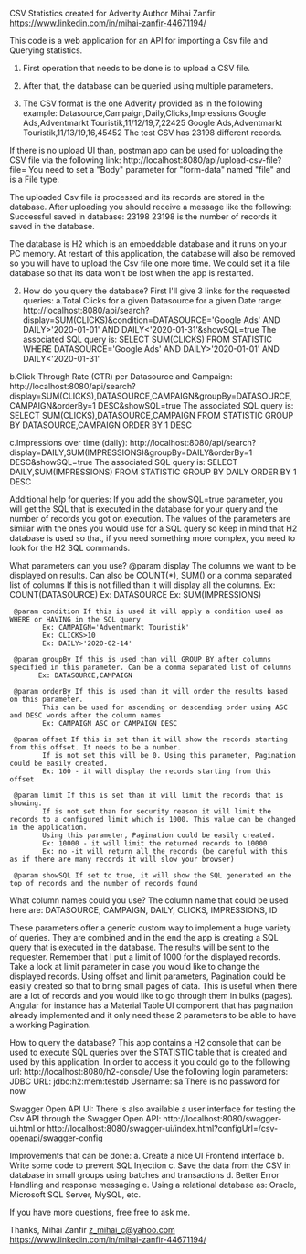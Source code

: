 CSV Statistics created for Adverity
Author Mihai Zanfir
https://www.linkedin.com/in/mihai-zanfir-44671194/

This code is a web application for an API for importing a Csv file and Querying statistics.

1. First operation that needs to be done is to upload a CSV file.
2. After that, the database can be queried using multiple parameters.

1. The CSV format is the one Adverity provided as in the following example:
Datasource,Campaign,Daily,Clicks,Impressions
Google Ads,Adventmarkt Touristik,11/12/19,7,22425
Google Ads,Adventmarkt Touristik,11/13/19,16,45452
The test CSV has 23198 different records.

If there is no upload UI than, postman app can be used for uploading the CSV file via the following link:
http://localhost:8080/api/upload-csv-file?file=
You need to set a "Body" parameter for "form-data" named "file" and is a File type.

The uploaded Csv file is processed and its records are stored in the database.
After uploading you should receive a message like the following: Successful saved in database: 23198
23198 is the number of records it saved in the database.

The database is H2 which is an embeddable database and it runs on your PC memory.
At restart of this application, the database will also be removed so you will have to upload the Csv file one more time.
We could set it a file database so that its data won't be lost when the app is restarted.

2. How do you query the database?
First I'll give 3 links for the requested queries:
a.Total Clicks for a given Datasource for a given Date range:
http://localhost:8080/api/search?display=SUM(CLICKS)&condition=DATASOURCE='Google Ads' AND DAILY>'2020-01-01' AND DAILY<'2020-01-31'&showSQL=true
The associated SQL query is:
SELECT SUM(CLICKS) FROM STATISTIC WHERE DATASOURCE='Google Ads' AND DAILY>'2020-01-01' AND DAILY<'2020-01-31'

b.Click-Through Rate (CTR) per Datasource and Campaign:
http://localhost:8080/api/search?display=SUM(CLICKS),DATASOURCE,CAMPAIGN&groupBy=DATASOURCE,CAMPAIGN&orderBy=1 DESC&showSQL=true
The associated SQL query is:
SELECT SUM(CLICKS),DATASOURCE,CAMPAIGN FROM STATISTIC GROUP BY DATASOURCE,CAMPAIGN ORDER BY 1 DESC

c.Impressions over time (daily):
http://localhost:8080/api/search?display=DAILY,SUM(IMPRESSIONS)&groupBy=DAILY&orderBy=1 DESC&showSQL=true
The associated SQL query is:
SELECT DAILY,SUM(IMPRESSIONS) FROM STATISTIC GROUP BY DAILY ORDER BY 1 DESC

Additional help for queries:
If you add the showSQL=true parameter, you will get the SQL that is executed in the database for your query
and the number of records you got on execution.
The values of the parameters are similar with the ones you would use for a SQL query so keep in mind that H2 database is used so that, if you need something more complex, you need to look for the H2 SQL commands.

What parameters can you use?
	 @param display The columns we want to be displayed on results. Can also be COUNT(*), SUM() or a comma separated list of columns
	  		If this is not filled than it will display all the columns.
	  		Ex: COUNT(DATASOURCE)
	  		Ex: DATASOURCE
	  		Ex: SUM(IMPRESSIONS)
	  
	 @param condition If this is used it will apply a condition used as WHERE or HAVING in the SQL query
	  		Ex: CAMPAIGN='Adventmarkt Touristik'
	  		Ex: CLICKS>10
	  		Ex: DAILY>'2020-02-14'
	  
	 @param groupBy If this is used than will GROUP BY after columns specified in this parameter. Can be a comma separated list of columns
	       Ex: DATASOURCE,CAMPAIGN
	       
	 @param orderBy If this is used than it will order the results based on this parameter.
	  		This can be used for ascending or descending order using ASC and DESC words after the column names 
	  		Ex: CAMPAIGN ASC or CAMPAIGN DESC
	  
	 @param offset If this is set than it will show the records starting from this offset. It needs to be a number.
	  		If is not set this will be 0. Using this parameter, Pagination could be easily created.
	  		Ex: 100 - it will display the records starting from this offset
	  
	 @param limit If this is set than it will limit the records that is showing.
	  		If is not set than for security reason it will limit the records to a configured limit which is 1000. This value can be changed in the application.
	  		Using this parameter, Pagination could be easily created.
	  		Ex: 10000 - it will limit the returned records to 10000
	  		Ex: no -it will return all the records (be careful with this as if there are many records it will slow your browser)
	  
	 @param showSQL If set to true, it will show the SQL generated on the top of records and the number of records found

What column names could you use?
The column name that could be used here are: DATASOURCE, CAMPAIGN, DAILY, CLICKS, IMPRESSIONS, ID

These parameters offer a generic custom way to implement a huge variety of queries.
They are combined and in the end the app is creating a SQL query that is executed in the database.
The results will be sent to the requester.
Remember that I put a limit of 1000 for the displayed records.
Take a look at limit parameter in case you would like to change the displayed records.
Using offset and limit parameters, Pagination could be easily created so that to bring small pages of data.
This is useful when there are a lot of records and you would like to go through them in bulks (pages).
Angular for instance has a Material Table UI component that has pagination already implemented and it only need these 2 parameters to be able to have a working Pagination.

How to query the database?
This app contains a H2 console that can be used to execute SQL queries over the STATISTIC table that is created and used by this application.
In order to access it you could go to the following url:
http://localhost:8080/h2-console/
Use the following login parameters:
JDBC URL: jdbc:h2:mem:testdb
Username: sa
There is no password for now

Swagger Open API UI:
There is also available a user interface for testing the Csv API through the Swagger Open API:
http://localhost:8080/swagger-ui.html
or
http://localhost:8080/swagger-ui/index.html?configUrl=/csv-openapi/swagger-config

Improvements that can be done:
a. Create a nice UI Frontend interface
b. Write some code to prevent SQL Injection
c. Save the data from the CSV in database in small groups using batches and transactions
d. Better Error Handling and response messaging
e. Using a relational database as: Oracle, Microsoft SQL Server, MySQL, etc.

If you have more questions, free free to ask me.

Thanks,
Mihai Zanfir
z_mihai_c@yahoo.com
https://www.linkedin.com/in/mihai-zanfir-44671194/
